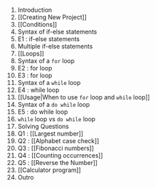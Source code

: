 1. Introduction ‌‍‍‍‌‌‍‍ ‌‍‍‌‍ ‌‍‍‌‍‍‌‍ ‌‍‍‌‍‌‍‌ ‌‍‍‌‍‍‍‌ ‌‌‍‍‌ ‌‌‍‍‍
2. [[Creating New Project]]
3. [[Conditions]]
4. Syntax of if-else statements
5. E1 : if-else statements
6. Multiple if-else statements
7. [[Loops]]
8. Syntax of a `for` loop
9. E2 : for loop
10. E3 : for loop
11. Syntax of a `while` loop
12. E4 : while loop
13. [[Usage|When to use `for` loop and `while` loop]]
14. Syntax of a `do while` loop
15. E5 : do while loop
16. `while` loop vs `do while` loop
17. Solving Questions
18. Q1 : [[Largest number]]
19. Q2 : [[Alphabet case check]]
20. Q3 : [[Fibonacci numbers]]
21. Q4 : [[Counting occurrences]]
22. Q5 : [[Reverse the Number]]
23. [[Calculator program]]
24. Outro